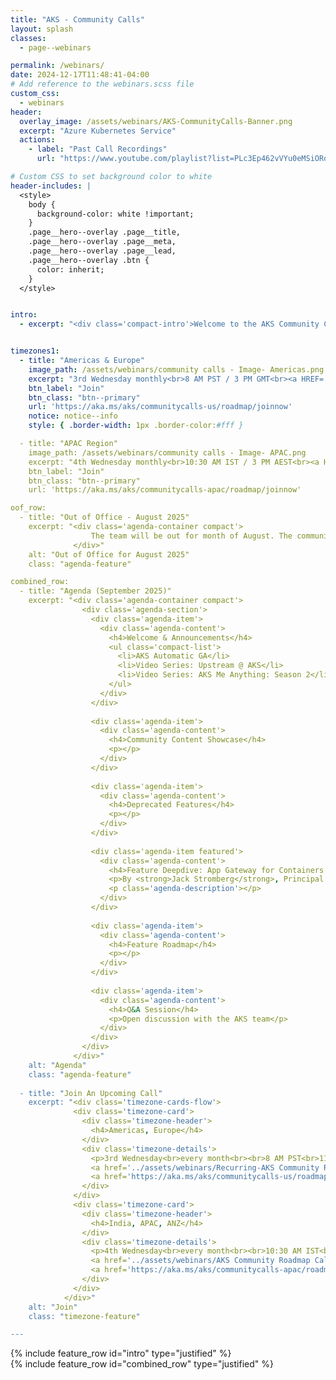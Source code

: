 ```yaml
---
title: "AKS - Community Calls"
layout: splash
classes:
  - page--webinars

permalink: /webinars/
date: 2024-12-17T11:48:41-04:00
# Add reference to the webinars.scss file
custom_css:
  - webinars
header:
  overlay_image: /assets/webinars/AKS-CommunityCalls-Banner.png
  excerpt: "Azure Kubernetes Service"
  actions:
    - label: "Past Call Recordings"
      url: "https://www.youtube.com/playlist?list=PLc3Ep462vVYu0eMSiORonzj3utqYu285z"

# Custom CSS to set background color to white
header-includes: |
  <style>
    body {
      background-color: white !important;
    }
    .page__hero--overlay .page__title,
    .page__hero--overlay .page__meta,
    .page__hero--overlay .page__lead,
    .page__hero--overlay .btn {
      color: inherit;
    }
  </style>


intro: 
  - excerpt: "<div class='compact-intro'>Welcome to the AKS Community Calls! These sessions foster direct interaction between our product teams and the AKS community. Engage with our teams, hear the latest updates, and gain insights into the product’s development. Join our monthly public calls to discuss the product roadmap, provide feedback, and learn from others’ experiences with AKS. Check out the <a href='https://github.com/orgs/Azure/projects/685/views/1' style='color:white'>public feature roadmap</a> for details on features in development, public preview, and general availability.</div>"


timezones1:
  - title: "Americas & Europe"
    image_path: /assets/webinars/community calls - Image- Americas.png
    excerpt: "3rd Wednesday monthly<br>8 AM PST / 3 PM GMT<br><a HREF='../assets/webinars/Recurring-AKS Community Roadmap Call.ics'>Add to calendar</a>"
    btn_label: "Join"
    btn_class: "btn--primary"
    url: 'https://aka.ms/aks/communitycalls-us/roadmap/joinnow'
    notice: notice--info
    style: { .border-width: 1px .border-color:#fff }

  - title: "APAC Region"
    image_path: /assets/webinars/community calls - Image- APAC.png
    excerpt: "4th Wednesday monthly<br>10:30 AM IST / 3 PM AEST<br><a HREF='../assets/webinars/AKS Community Roadmap Call-APAC.ics'>Add to calendar</a>"
    btn_label: "Join"
    btn_class: "btn--primary"
    url: 'https://aka.ms/aks/communitycalls-apac/roadmap/joinnow'

oof_row:
  - title: "Out of Office - August 2025"
    excerpt: "<div class='agenda-container compact'>
                  The team will be out for month of August. The community calls will return back to the monthly cadence starting September 2025. 
              </div>"
    alt: "Out of Office for August 2025"
    class: "agenda-feature"

combined_row:
  - title: "Agenda (September 2025)"
    excerpt: "<div class='agenda-container compact'>
                <div class='agenda-section'>
                  <div class='agenda-item'>
                    <div class='agenda-content'>
                      <h4>Welcome & Announcements</h4>
                      <ul class='compact-list'>
                        <li>AKS Automatic GA</li>
                        <li>Video Series: Upstream @ AKS</li>
                        <li>Video Series: AKS Me Anything: Season 2</li>
                      </ul>
                    </div>
                  </div>
                  
                  <div class='agenda-item'>
                    <div class='agenda-content'>
                      <h4>Community Content Showcase</h4>
                      <p></p>
                    </div>
                  </div>
                  
                  <div class='agenda-item'>
                    <div class='agenda-content'>
                      <h4>Deprecated Features</h4>
                      <p></p>
                    </div>
                  </div>
                  
                  <div class='agenda-item featured'>
                    <div class='agenda-content'>
                      <h4>Feature Deepdive: App Gateway for Containers (AGC)</h4>
                      <p>By <strong>Jack Stromberg</strong>, Principal PM (Networking)</p>
                      <p class='agenda-description'></p>
                    </div>
                  </div>
                  
                  <div class='agenda-item'>
                    <div class='agenda-content'>
                      <h4>Feature Roadmap</h4>
                      <p></p>
                    </div>
                  </div>
                  
                  <div class='agenda-item'>
                    <div class='agenda-content'>
                      <h4>Q&A Session</h4>
                      <p>Open discussion with the AKS team</p>
                    </div>
                  </div>
                </div>
              </div>"
    alt: "Agenda"
    class: "agenda-feature"
    
  - title: "Join An Upcoming Call"
    excerpt: "<div class='timezone-cards-flow'>
              <div class='timezone-card'>
                <div class='timezone-header'>
                  <h4>Americas, Europe</h4>
                </div>
                <div class='timezone-details'>
                  <p>3rd Wednesday<br>every month<br><br>8 AM PST<br>11 AM EST<br>3 PM GMT</p>
                  <a href='../assets/webinars/Recurring-AKS Community Roadmap Call.ics' class='calendar-link'>Add to my calendar</a>
                  <a href='https://aka.ms/aks/communitycalls-us/roadmap/joinnow' class='btn btn--primary'>Join</a>
                </div>
              </div>
              <div class='timezone-card'>
                <div class='timezone-header'>
                  <h4>India, APAC, ANZ</h4>
                </div>
                <div class='timezone-details'>
                  <p>4th Wednesday<br>every month<br><br>10:30 AM IST<br>1 PM SST<br>3 PM AEST</p>
                  <a href='../assets/webinars/AKS Community Roadmap Call-APAC.ics' class='calendar-link'>Add to my calendar</a>
                  <a href='https://aka.ms/aks/communitycalls-apac/roadmap/joinnow' class='btn btn--primary'>Join</a>
                </div>
              </div>
            </div>"
    alt: "Join"
    class: "timezone-feature"

---
```

<div class="intro-container">
  {% include feature_row id="intro" type="justified" %}
</div>

<div class="combined-row-container">
  {% include feature_row id="combined_row" type="justified" %}
</div>
